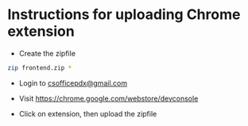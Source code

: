 # Instructions for uploading Chrome extension

* Create the zipfile
```bash
zip frontend.zip *
```

* Login to csofficepdx@gmail.com

* Visit https://chrome.google.com/webstore/devconsole

* Click on extension, then upload the zipfile
